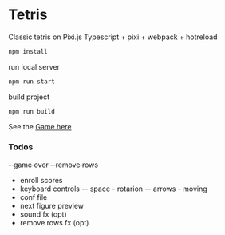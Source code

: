# Tetris

Classic tetris on Pixi.js
Typescript + pixi + webpack + hotreload



```sh
npm install
```
run local server
```sh
npm run start
```
build project
```sh
npm run build
```

See the [Game here](http://smival.com/tetris)


### Todos
~~- game over~~
~~- remove rows~~
- enroll scores
- keyboard controls
-- space - rotarion
-- arrows - moving
- conf file
- next figure preview
- sound fx (opt)
- remove rows fx (opt)